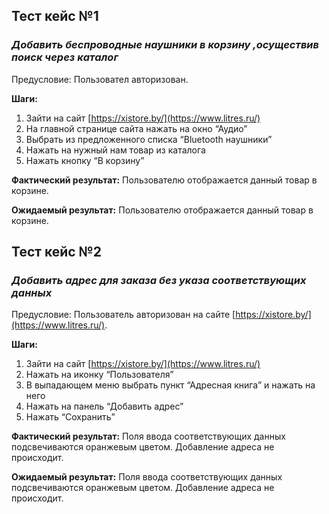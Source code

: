 ## Тест кейс №1

### *Добавить беспроводные наушники в корзину ,осуществив поиск через каталог*

Предусловие: Пользовател авторизован.

**Шаги:** 

1. Зайти на сайт [https://xistore.by/](https://www.litres.ru/)
2. На главной странице сайта нажать на окно “Аудио”
3. Выбрать из предложенного списка “Bluetooth наушники”
4. Нажать на нужный нам товар из каталога
5. Нажать кнопку “В корзину”

**Фактический результат:** Пользователю отображается данный товар в корзине.

**Ожидаемый результат:** Пользователю отображается данный товар в корзине.


## Тест кейс №2

### *Добавить адрес для заказа без указа соответствующих данных*

Предусловие: Пользователь авторизован на сайте [https://xistore.by/](https://www.litres.ru/).

**Шаги:** 

1. Зайти на сайт [https://xistore.by/](https://www.litres.ru/)
2. Нажать на иконку “Пользователя”
3. В выпадающем меню выбрать пункт “Адресная книга” и нажать на него
4. Нажать на панель “Добавить адрес”
5. Нажать “Сохранить”


**Фактический результат:** Поля ввода соответствующих данных подсвечиваются оранжевым цветом. Добавление адреса не происходит. 

**Ожидаемый результат:** Поля ввода соответствующих данных подсвечиваются оранжевым цветом. Добавление адреса не происходит. 
